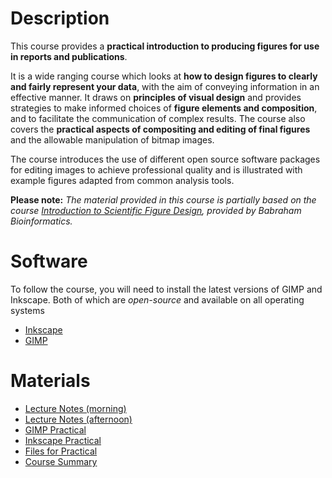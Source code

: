# Description

This course provides a **practical introduction to producing figures for use in reports and publications**.

It is a wide ranging course which looks at **how to design figures to clearly and fairly represent your data**, with the aim of conveying information in an effective manner. It draws on **principles of visual design** and provides strategies to make informed choices of **figure elements and composition**, and to facilitate the communication of complex results. The course also covers the **practical aspects of compositing and editing of final figures** and the allowable manipulation of bitmap images.

The course introduces the use of different open source software packages for editing images to achieve professional quality and is illustrated with example figures adapted from common analysis tools.

**Please note:** *The material provided in this course is partially based on the course [Introduction to Scientific Figure Design](http://www.bioinformatics.babraham.ac.uk/training.html#figuredesign), provided by Babraham Bioinformatics.*

# Software

To follow the course, you will need to install the latest versions of GIMP and Inkscape. Both of which are *open-source* and available on all operating systems

- [Inkscape](https://inkscape.org/en/download/)
- [GIMP](https://www.gimp.org/downloads/)

# Materials

- [Lecture Notes (morning)](DesigningEffectiveScientificFigures_Zabala_morning_v00.pdf)
- [Lecture Notes (afternoon)](DesigningEffectiveScientificFigures_Zabala_afternoon_v00.pdf)
- [GIMP Practical](DesigningEffectiveScientificFigures_Practical_GIMP_Zabala_v00.pdf)
- [Inkscape Practical](DesigningEffectiveScientificFigures_Practical_INKSCAPE_Zabala_v00.pdf)
- [Files for Practical](Files_practicals.zip)
- [Course Summary](Viz_communication_Clinic_NOTES.pdf)
